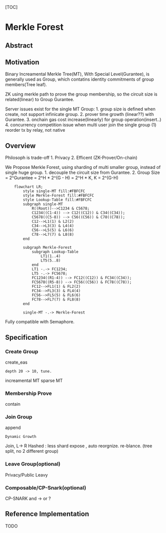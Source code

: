 [TOC]


# Merkle Forest

## Abstract



## Motivation

Binary Increamental Merkle Tree(MT), With Special Level(Gurantee), is generally used as Group, which contatins identity commitments of group members(Tree leaf).

ZK using merkle path to prove the group membership, so the circuit size is related(linear) to Group Gurantee. 

Server issues exist for the single MT Group:
    1. group size is defined when create,   not support infinicate group.
    2. prover time growth (linear??) with Gurantee.
    3. onchain gas cost increase(linearly) for group operation(insert..)
    4. concurrency competition issue when multi user join the single group
        (1) reorder tx by relay, not native

## Overview
Philosoph is trade-off
    1. Privacy
    2. Efficent (ZK-Prover/On-chain)

We Propose Merkle Forest, using sharding of multi smaller group, instead of single huge group.
    1. decouple the circuit size from Gurantee.
    2. Group Size = 2^Gurantee = 2^H * 2^(G - H) = 2^H * K, K = 2^(G-H)

```mermaid
    flowchart LR;
        style single-MT fill:#FBFCFC
        style Merkle-Forest fill:#FBFCFC
        style Lookup-Table fill:#FBFCFC
        subgraph single-MT
            R((Root))-->C1234 & C5678;
            C1234((C1-4)) --> C12((C12)) & C34((C34));
            C5678((C5-8)) --> C56((C56)) & C78((C78));
            C12-->L1(1) & L2(2)
            C34-->L3(3) & L4(4)
            C56-->L5(5) & L6(6)
            C78-->L7(7) & L8(8)
        end

        subgraph Merkle-Forest
            subgraph Lookup-Table
                LT1(1..4)
                LT5(5..8)
            end
            LT1 -.-> FC1234;
            LT5 -.-> FC5678;
            FC1234((R1-4)) --> FC12((C12)) & FC34((C34));
            FC5678((R5-8)) --> FC56((C56)) & FC78((C78));
            FC12-->FL1(1) & FL2(2)
            FC34-->FL3(3) & FL4(4)
            FC56-->FL5(5) & FL6(6)
            FC78-->FL7(7) & FL8(8)
        end

        single-MT -.-> Merkle-Forest

```

Fully compatible with Semaphore.

## Specification

### Create Group
create_eas

    depth 20 -> 10, tune.

increamental MT 
sparse MT

### Membership Prove
contain


### Join Group
append

    Dynamic Growth

Join, L-> R
    Hashed :  less shard expose , auto reorgnize.  re-blance. (tree split, no 2 different group)

### Leave Group(optional)

Privacy/Public Leavy

### Composable/CP-Snark(optional)
CP-SNARK and -> or ? 


 ## Reference Implementation
 TODO